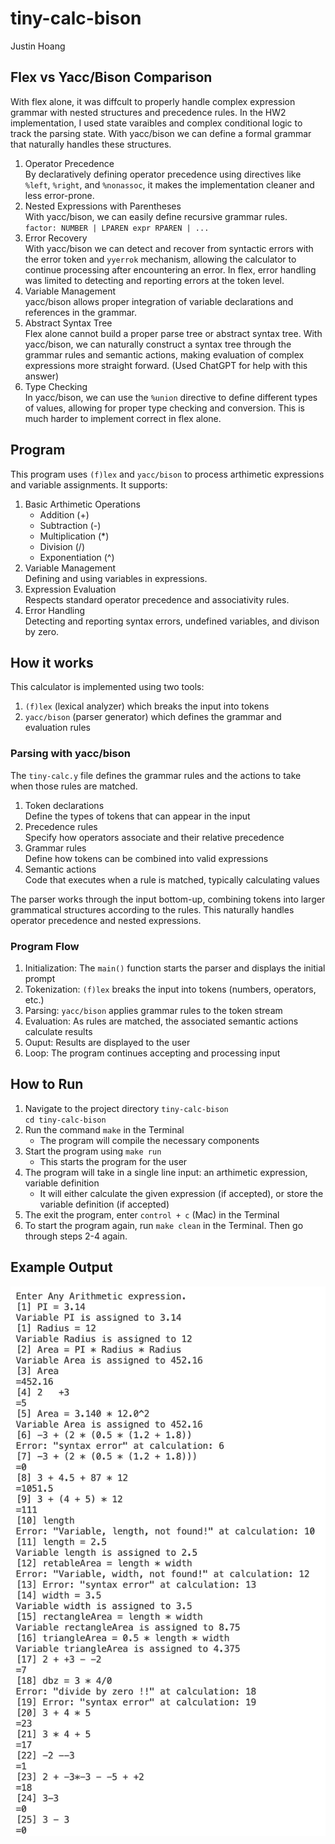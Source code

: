 # tiny-calc-bison
Justin Hoang  

## Flex vs Yacc/Bison Comparison
With flex alone, it was diffcult to properly handle complex expression grammar with nested structures and precedence rules. In the HW2 implementation, I used state varaibles and complex conditional logic to track the parsing state. With yacc/bison we can define a formal grammar that naturally handles these structures. 
1. Operator Precedence  
By declaratively defining operator precedence using directives like `%left`, `%right`, and `%nonassoc`, it makes the implementation cleaner and less error-prone.
2. Nested Expressions with Parentheses  
With yacc/bison, we can easily define recursive grammar rules.  
`factor: NUMBER | LPAREN expr RPAREN | ...`
3. Error Recovery  
With yacc/bison we can detect and recover from syntactic errors with the error token and `yyerrok` mechanism, allowing the calculator to continue processing after encountering an error. In flex, error handling was limited to detecting and reporting errors at the token level.
4. Variable Management  
yacc/bison allows proper integration of variable declarations and references in the grammar.
5. Abstract Syntax Tree  
Flex alone cannot build a proper parse tree or abstract syntax tree. With yacc/bison, we can naturally construct a syntax tree through the grammar rules and semantic actions, making evaluation of complex expressions more straight forward. (Used ChatGPT for help with this answer)
6. Type Checking  
In yacc/bison, we can use the `%union` directive to define different types of values, allowing for proper type checking and conversion. This is much harder to implement correct in flex alone.

## Program
This program uses `(f)lex` and `yacc/bison` to process arthimetic expressions and variable assignments. It supports:  
1. Basic Arthimetic Operations  
    - Addition (+)
    - Subtraction (-)
    - Multiplication (*)
    - Division (/)
    - Exponentiation (^)
2. Variable Management  
Defining and using variables in expressions.  
3. Expression Evaluation  
Respects standard operator precedence and associativity rules.  
4. Error Handling  
Detecting and reporting syntax errors, undefined variables, and divison by zero.  

## How it works
This calculator is implemented using two tools:  
1. `(f)lex` (lexical analyzer) which breaks the input into tokens
2. `yacc/bison` (parser generator) which defines the grammar and evaluation rules

### Parsing with yacc/bison
The `tiny-calc.y` file defines the grammar rules and the actions to take when those rules are matched.  
1. Token declarations  
Define the types of tokens that can appear in the input
2. Precedence rules  
Specify how operators associate and their relative precedence
3. Grammar rules  
Define how tokens can be combined into valid expressions
4. Semantic actions  
Code that executes when a rule is matched, typically calculating values  

The parser works through the input bottom-up, combining tokens into larger grammatical structures according to the rules. This naturally handles operator precedence and nested expressions. 

### Program Flow
1. Initialization: The `main()` function starts the parser and displays the initial prompt
2. Tokenization: `(f)lex` breaks the input into tokens (numbers, operators, etc.)
3. Parsing: `yacc/bison` applies grammar rules to the token stream
4. Evaluation: As rules are matched, the associated semantic actions calculate results
5. Ouput: Results are displayed to the user
6. Loop: The program continues accepting and processing input

## How to Run
1. Navigate to the project directory `tiny-calc-bison`  
`cd tiny-calc-bison`  
2. Run the command `make` in the Terminal
   - The program will compile the necessary components
3. Start the program using `make run`
   - This starts the program for the user
4. The program will take in a single line input: an arthimetic expression, variable definition
   - It will either calculate the given expression (if accepted), or store the variable definition (if accepted)
5. The exit the program, enter `control + c` (Mac) in the Terminal
6. To start the program again, run `make clean` in the Terminal. Then go through steps 2-4 again.

## Example Output
![image](<Screenshot 2025-03-16 at 14.26.49.png>)